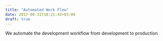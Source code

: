 ```yaml
---
title: "Automated Work Flow"
date: 2017-08-31T18:21:43+03:00
draft: true
---
```


We automate the development workflow from development to production